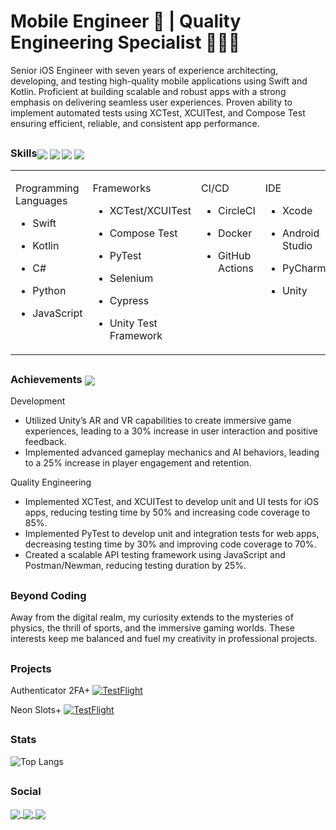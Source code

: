 <h1 align="left"> Mobile Engineer 📱 |  Quality Engineering Specialist 👨🏽‍💻 </h1>


Senior iOS Engineer with seven years of experience architecting, developing, and testing high-quality mobile applications using Swift and Kotlin. Proficient at building scalable and robust apps with a strong emphasis on delivering seamless user experiences. Proven ability to implement automated tests using XCTest, XCUITest, and Compose Test ensuring efficient, reliable, and consistent app performance.


## <h3 align="left">Skills<img align="center" src="https://img.icons8.com/color/50/swift.png"/> <img align="center" src="https://img.icons8.com/color/50/selenium-test-automation.png"/> <img align="center" src="https://img.icons8.com/color/50/circleci.png"/> <img align="center" src="https://img.icons8.com/color/50/xcode.png"/>  </h3>

<table style="table-layout: fixed; width: 100%;">
  <tr>
    <td valign="top" width="40%">

Programming Languages
- Swift
- Kotlin
- C#
- Python
- JavaScript


    </td>
    <td valign="top" width="40%">

Frameworks
- XCTest/XCUITest
- Compose Test
- PyTest
- Selenium
- Cypress
- Unity Test Framework

    </td>
    <td valign="top" width="40%">

CI/CD
- CircleCI
- Docker
- GitHub Actions

    </td>
    <td valign="top" width="40%">
    
IDE
- Xcode
- Android Studio
- PyCharm
- Unity

    </td> 
    <td valign="top" width="40%">

Monitoring & Logging
- Sentry
- Datadog

    </td>
  </tr>
</table>


## <h3 align="left">Achievements <img align="center" src="https://img.icons8.com/color/48/trophy.png"/></h3>
Development
- Utilized Unity’s AR and VR capabilities to create immersive game experiences, leading to a 30% increase in user interaction and positive feedback.
- Implemented advanced gameplay mechanics and AI behaviors, leading to a 25% increase in player engagement and retention.

Quality Engineering
- Implemented XCTest, and XCUITest to develop unit and UI tests for iOS apps, reducing testing time by 50% and increasing code coverage to 85%.
- Implemented PyTest to develop unit and integration tests for web apps, decreasing testing time by 30% and improving code coverage to 70%.
- Created a scalable API testing framework using JavaScript and Postman/Newman, reducing testing duration by 25%.


## <h3 align="left">Beyond Coding</h3>

Away from the digital realm, my curiosity extends to the mysteries of physics, the thrill of sports, and the immersive gaming worlds. These interests keep me balanced and fuel my creativity in professional projects.

## <h3 align="left">Projects</h3>

Authenticator 2FA+
[![TestFlight](https://img.shields.io/badge/Join%20The%20TestFlight-blue)](https://testflight.apple.com/join/PDUIq4bp)

Neon Slots+
[![TestFlight](https://img.shields.io/badge/Join%20The%20TestFlight-blue)](https://testflight.apple.com/join/JgMpvNQP)

## <h3 align="left">Stats</h3>

![Top Langs](https://github-readme-stats.vercel.app/api/top-langs/?username=KelCodesStuff&theme=gotham)

## <h3 align="left">Social</h3>

<p align="left">
  <a href="https://linkedin.com/in/kelcodes" > <img align="center" src="https://img.icons8.com/color/50/linkedin.png"/> </a>
  <a href="https://twitter.com/isequaltokel" > <img align="center" src="https://img.icons8.com/color/50/twitter.png"/> </a>
  <a href="https://twitch.com/kelcodes" > <img align="center" src="https://img.icons8.com/color/50/twitch.png"/> </a>
</p>
